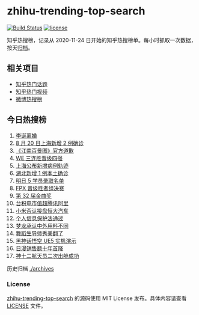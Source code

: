 # zhihu-trending-top-search

[![Build Status](https://github.com/justjavac/zhihu-trending-top-search/workflows/ci/badge.svg?branch=main)](https://github.com/justjavac/zhihu-trending-top-search/actions)
[![license](https://img.shields.io/github/license/justjavac/zhihu-trending-top-search)](https://github.com/justjavac/zhihu-trending-top-search/blob/main/LICENSE)

知乎热搜榜，记录从 2020-11-24 日开始的知乎热搜榜单。每小时抓取一次数据，按天[归档](./archives)。

## 相关项目

- [知乎热门话题](https://github.com/justjavac/zhihu-trending-hot-questions)
- [知乎热门视频](https://github.com/justjavac/zhihu-trending-hot-video)
- [微博热搜榜](https://github.com/justjavac/weibo-trending-hot-search)

## 今日热搜榜

<!-- BEGIN -->
<!-- 最后更新时间 Sun Aug 22 2021 18:05:59 GMT+0800 (China Standard Time) -->

1. [李诞离婚](https://www.zhihu.com/search?q=李诞)
1. [8 月 20 日上海新增 2 例确诊](https://www.zhihu.com/search?q=上海疫情)
1. [《江南百景图》官方道歉](https://www.zhihu.com/search?q=江南百景图)
1. [WE 三连胜晋级四强](https://www.zhihu.com/search?q=we)
1. [上海公布新增病例轨迹](https://www.zhihu.com/search?q=上海疫情)
1. [湖北新增 1 例本土确诊](https://www.zhihu.com/search?q=湖北疫情)
1. [明日 5 学员录取名单](https://www.zhihu.com/search?q=明日创作计划)
1. [FPX 晋级胜者组决赛](https://www.zhihu.com/search?q=fpx)
1. [第 32 届金曲奖](https://www.zhihu.com/search?q=金曲奖)
1. [台积电市值超腾讯阿里](https://www.zhihu.com/search?q=台积电)
1. [小米否认接盘恒大汽车](https://www.zhihu.com/search?q=小米汽车)
1. [个人信息保护法通过](https://www.zhihu.com/search?q=个人信息保护法)
1. [梦龙承认中外用料不同](https://www.zhihu.com/search?q=梦龙)
1. [舞蹈生导师秀美翻了](https://www.zhihu.com/search?q=舞蹈生)
1. [黑神话悟空 UE5 实机演示](https://www.zhihu.com/search?q=黑神话悟空)
1. [日漫销售额十年首降](https://www.zhihu.com/search?q=日本动漫)
1. [神十二航天员二次出舱成功](https://www.zhihu.com/search?q=神舟十二号)

<!-- END -->

历史归档 [./archives](./archives)

### License

[zhihu-trending-top-search](https://github.com/justjavac/zhihu-trending-top-search)
的源码使用 MIT License 发布。具体内容请查看 [LICENSE](./LICENSE) 文件。
